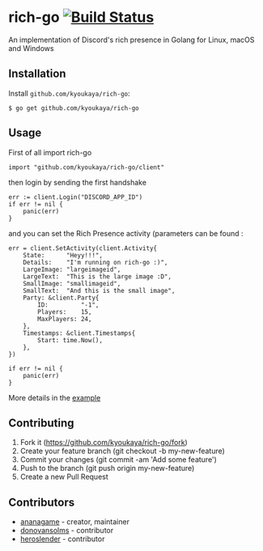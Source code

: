 # rich-go [![Build Status](https://travis-ci.org/ananagame/rich-go.svg?branch=master)](https://travis-ci.org/ananagame/rich-go)

An implementation of Discord's rich presence in Golang for Linux, macOS and Windows

## Installation

Install `github.com/kyoukaya/rich-go`:

```
$ go get github.com/kyoukaya/rich-go
```

## Usage

First of all import rich-go
```golang
import "github.com/kyoukaya/rich-go/client"
```

then login by sending the first handshake
```golang
err := client.Login("DISCORD_APP_ID")
if err != nil {
	panic(err)
}
```

and you can set the Rich Presence activity (parameters can be found :
```golang
err = client.SetActivity(client.Activity{
	State:      "Heyy!!!",
	Details:    "I'm running on rich-go :)",
	LargeImage: "largeimageid",
	LargeText:  "This is the large image :D",
	SmallImage: "smallimageid",
	SmallText:  "And this is the small image",
	Party: &client.Party{
		ID:         "-1",
		Players:    15,
		MaxPlayers: 24,
	},
	Timestamps: &client.Timestamps{
		Start: time.Now(),
	},
})

if err != nil {
	panic(err)
}
```

More details in the [example](https://github.com/kyoukaya/rich-go/blob/master/example/main.go)

## Contributing

1. Fork it (https://github.com/kyoukaya/rich-go/fork)
2. Create your feature branch (git checkout -b my-new-feature)
3. Commit your changes (git commit -am 'Add some feature')
4. Push to the branch (git push origin my-new-feature)
5. Create a new Pull Request

## Contributors

- [ananagame](https://github.com/ananagame) - creator, maintainer
- [donovansolms](https://github.com/donovansolms) - contributor
- [heroslender](https://github.com/heroslender) - contributor
